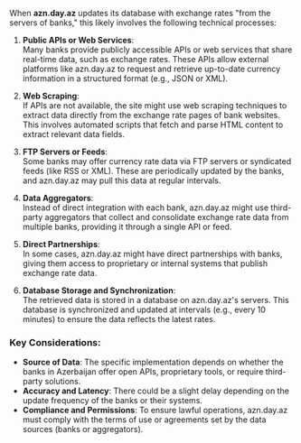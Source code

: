 When **azn.day.az** updates its database with exchange rates "from the servers of banks," this likely involves the following technical processes:

1. **Public APIs or Web Services**:  
   Many banks provide publicly accessible APIs or web services that share real-time data, such as exchange rates. These APIs allow external platforms like azn.day.az to request and retrieve up-to-date currency information in a structured format (e.g., JSON or XML).

2. **Web Scraping**:  
   If APIs are not available, the site might use web scraping techniques to extract data directly from the exchange rate pages of bank websites. This involves automated scripts that fetch and parse HTML content to extract relevant data fields.

3. **FTP Servers or Feeds**:  
   Some banks may offer currency rate data via FTP servers or syndicated feeds (like RSS or XML). These are periodically updated by the banks, and azn.day.az may pull this data at regular intervals.

4. **Data Aggregators**:  
   Instead of direct integration with each bank, azn.day.az might use third-party aggregators that collect and consolidate exchange rate data from multiple banks, providing it through a single API or feed.

5. **Direct Partnerships**:  
   In some cases, azn.day.az might have direct partnerships with banks, giving them access to proprietary or internal systems that publish exchange rate data.

6. **Database Storage and Synchronization**:  
   The retrieved data is stored in a database on azn.day.az's servers. This database is synchronized and updated at intervals (e.g., every 10 minutes) to ensure the data reflects the latest rates.

### Key Considerations:
- **Source of Data**: The specific implementation depends on whether the banks in Azerbaijan offer open APIs, proprietary tools, or require third-party solutions.
- **Accuracy and Latency**: There could be a slight delay depending on the update frequency of the banks or their systems.
- **Compliance and Permissions**: To ensure lawful operations, azn.day.az must comply with the terms of use or agreements set by the data sources (banks or aggregators).